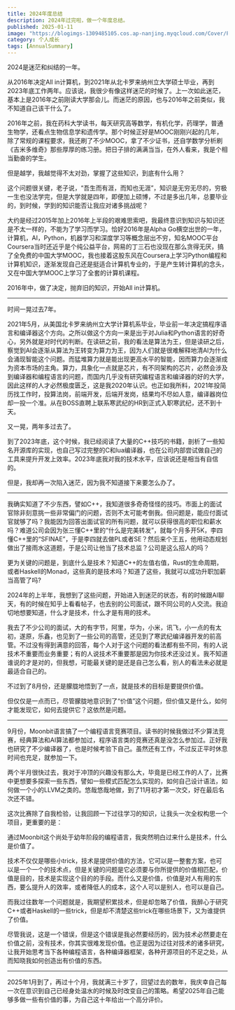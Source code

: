 ```yaml
---
title: 2024年度总结
description: 2024年过完啦，做一个年度总结。
published: 2025-01-11
image: "https://blogimgs-1309485105.cos.ap-nanjing.myqcloud.com/Cover/Picked/2024-annual.jpg"
category: 个人成长
tags: [AnnualSummary]
---
```


2024是迷茫和纠结的一年。

从2016年决定All in计算机，到2021年从北卡罗来纳州立大学硕士毕业，再到2023年底工作两年。应该说，我很少有像这样迷茫的时候了。上一次如此迷茫，基本上是2016年之前刚读大学那会儿。而迷茫的原因，也与2016年之前类似，我不知道自己该干什么了。

2016年之前，我在药科大学读书，每天研究高等数学，有机化学，药理学，普通生物学，还看点生物信息学和遗传学。那个时候正好是MOOC刚刚兴起的几年，除了常规的课程要求，我还刷了不少MOOC，拿了不少证书，还自学数学分析刷《吉米多维奇》那些厚厚的练习册。把日子排的满满当当，在外人看来，我是个相当勤奋的学生。

但是越学，我越觉得不太对劲，掌握了这些知识，到底有什么用？

这个问题很关键，老子说，“吾生而有涯，而知也无涯”，知识是无穷无尽的，穷极一生也没法学完，但是大学就是四年，即便加上硕博，不过是多出几年，总要毕业的，到时候，学到的知识能否让我应对诸多挑战呢？

大约是经过2015年加上2016年上半段的艰难思索吧，我最终意识到知识与知识还是不太一样的，不能为了学习而学习。恰好2016年是Alpha Go横空出世的一年，计算机，AI，Python，机器学习和深度学习等概念层出不穷，知名MOOC平台Coursera当时还近乎是个纯公益平台，网易的丁三石也没现在那么贪得无厌，搞了全免费的中国大学MOOC，我也接着这股东风在Coursera上学习Python编程和计算机知识，逐渐发现自己还是挺适合计算机专业的，于是产生转计算机的念头，又在中国大学MOOC上学习了全套的计算机课程。

2016年中，做了决定，抛弃旧的知识，开始All in计算机。

---

时间一晃过去7年。

2021年5月，从美国北卡罗来纳州立大学计算机系毕业，毕业前一年决定搞程序语言和编译器这个方向。之所以做这个方向一来是出于对Julia和Python语言的好奇心，另外就是对时代的判断。在读研之前，我的看法是算法为王，但是读研之后，察觉到AI会逐渐从算法为王转变为算力为王，因为人们就是很难解释地清AI为什么会涌现智能这个问题。而猛堆算力就是能出现更高水平的智能，因而算力会逐渐成为资本市场的主角。算力，具象化一点就是芯片，有不同架构的芯片，必然会涉及到编译器和编程语言的问题，而国内几乎没有研究编程语言和编译器的好的大学，因此这样的人才必然极度匮乏，这是我2020年认识。也正如我所料，2021年投简历找工作时，投算法岗，前端开发，后端开发岗，结果均不尽如人意，编译器岗位却一投一个准。从在BOSS直聘上联系寒武纪的HR到正式入职寒武纪，还不到十天。

又一晃，两年多过去了。

到了2023年底，这个时候，我已经阅读了大量的C++技巧的书籍，剖析了一些知名开源库的实现，也自己写过完整的C和lua编译器，也在公司内部尝试做自己的工具来提升开发上效率。2023年底我对我的技术水平，应该说还是相当有自信的。

但是，我却再一次陷入迷茫，因为我不知道接下来要怎么办了。

---

我确实知道了不少东西，譬如C++，我知道很多奇奇怪怪的技巧。市面上的面试官除非刻意挑一些非常偏门的问题，否则不太可能考倒我。但问题是，能应付面试官就够了吗？我能因为回答出面试官的所有问题，就可以获得很高的职位和薪水吗？难道公司会因为张三懂C++里的“什么是完美转发”，就每个月多开5K，李四懂C++里的“SFINAE”，于是李四就去做PL或者SE？然后来个王五，他用动态规划做出了接雨水这道题，于是公司让他当了技术总监？公司是这么招人的吗？

更为关键的问题是，到底什么是技术？知道C++的左值右值，Rust的生命周期，或者Haskell的Monad，这些真的是技术吗？知道了这些，我就可以成功升职加薪当高管了吗?

2024年的上半年，我想到了这些问题，开始进入到迷茫的状态，有的时候跟AI聊天，有的时候在知乎上看看帖子，也去别的公司面试，跟不同公司的人交流。我迫切地想要知道，什么才是技术，什么才是有用的技术。

我去了不少公司的面试，大的有字节，阿里，华为，小米，讯飞，小一点的有太初，遂原，乐鑫，也见到了一些公司的高管，还见到了寒武纪编译器开发的前高管。不过没有得到满意的回答，每个人对于这个问题的看法都有些不同，有的人说技术不重要而业务重要；有的人说技术不重要那是因为你技术还没过关。我不知道谁说的才是对的，但我想，可能最关键的是还是自己怎么看，别人的看法未必就是最适合自己的。

不过到了8月份，还是朦胧地悟到了一点，就是技术的目标是要提供价值。

但仅仅是一点而已，尽管朦胧地意识到了“价值”这个问题，但价值又是什么，如何才能发现它，如何去提供它？这依然是问题。

---

9月份，Moonbit语言搞了一个编程语言竞赛项目。读书的时候我做过不少算法竞赛，经典算法和AI算法都参加过，程序语言类的竞赛还真是没怎么参加过。正好我也研究了不少编译器了，也是时候考验下自己。虽然还有工作，不过反正平时休息时间也充足，就参加一下。

两个半月很快过去，我对于冲顶的兴趣没有那么大，毕竟是已经工作的人了，比赛中更想要多探索一些东西，譬如一些模式匹配怎么实现的，如何自己设计语法，如何做一个小的LLVM之类的。悠哉悠哉地做，到了11月初才第一次交，好在最后名次还不错。

这次比赛除了自我检验，让我回顾一下过往学习的知识，让我头一次全权构思一个项目，更重要的是：

通过Moonbit这个尚处于幼年阶段的编程语言，我突然明白过来什么是技术，什么是价值了。

技术不仅仅是哪些小trick，技术是提供价值的方法，它可以是一整套方案，也可以是一个一个的技术点，但是关键的问题是它必须要与你所提供的价值相匹配，价值是目的，技术是实现这个目的的手段。而什么又是价值，价值是对人有用的东西，要么提升人的效率，或者降低人的成本，这个人可以是别人，也可以是自己。

而我过往数年一个问题就是，我期望积累技术，但是却忽略了价值，我醉心于研究C++或者Haskell的一些trick，但是却不清楚这些trick在哪些场景下，又为谁提供了价值。

尽管我说，这是一个错误，但是这个错误是我必然要经历的，因为技术必然要走在价值之前，没有技术，你其实很难发现价值。也正是因为过往对技术的诸多研究，让我开始思考当下各种编程语言，各种编译器框架，各种开源项目的不足之处，从而知晓我如何创造出有价值的东西。

---

2025年1月到了，再过十个月，我就满三十岁了，回望过去的数年，我庆幸自己每一次在意识到自己已经身处温水的时候及时改变自己的策略。希望2025年自己能够多做一些有价值的事，为自己这十年给出一个高分评价。
